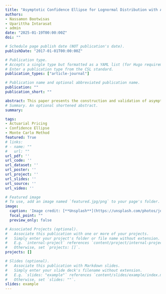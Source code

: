 ```yaml
---
title: "Asymptotic Confidence Ellipse for Lognormal Distribution with Applications in Actuarial Pricing"
authors:
- Nassamon Bootwisas
- Uparittha Intarasat
- admin
date: "2025-01-19T00:00:00Z"
doi: ""

# Schedule page publish date (NOT publication's date).
publishDate: "2017-01-01T00:00:00Z"

# Publication type.
# Accepts a single type but formatted as a YAML list (for Hugo requirements).
# Enter a publication type from the CSL standard.
publication_types: ["article-journal"]

# Publication name and optional abbreviated publication name.
publication: ""
publication_short: ""

abstract: This paper presents the construction and validation of asymptotic confidence ellipses for the parameters of the lognormal distribution, leveraging the asymptotic properties of Maximum Likelihood Estimators (MLEs). Using Monte Carlo simulations across various parameter settings, the study evaluates the performance of these asymptotic confidence ellipses. The results demonstrate that the ellipses provide accurate parameter estimates and coverage probabilities that closely align with the nominal confidence level of 95%, with coverage ranging from 94.27% to 95.13%, even for small sample sizes.  The lower bound of the sample size required to achieve a given level of accuracy is derived based on the asymptotic confidence ellipse of the lognormal distribution and validated through simulations. An application to health insurance pricing demonstrates the use of the asymptotic confidence ellipse to visualize uncertainty in parameter estimators and premiums under the lognormal loss distribution. It also facilitates deriving confidence intervals for premiums and determining the required policy sales to achieve desired pricing accuracy.
# Summary. An optional shortened abstract.
summary: 

tags:
- Actuarial Pricing
- Confidence Ellipse
- Monte Carlo Method
featured: True
# links:
# - name: ""
#   url: ""
url_pdf: ''
url_code: ''
url_dataset: ''
url_poster: ''
url_project: ''
url_slides: ''
url_source: ''
url_video: ''

# Featured image
# To use, add an image named `featured.jpg/png` to your page's folder. 
image:
  caption: 'Image credit: [**Unsplash**](https://unsplash.com/photos/jdD8gXaTZsc)'
  focal_point: ""
  preview_only: false

# Associated Projects (optional).
#   Associate this publication with one or more of your projects.
#   Simply enter your project's folder or file name without extension.
#   E.g. `internal-project` references `content/project/internal-project/index.md`.
#   Otherwise, set `projects: []`.
projects: []

# Slides (optional).
#   Associate this publication with Markdown slides.
#   Simply enter your slide deck's filename without extension.
#   E.g. `slides: "example"` references `content/slides/example/index.md`.
#   Otherwise, set `slides: ""`.
slides: example
---
```


